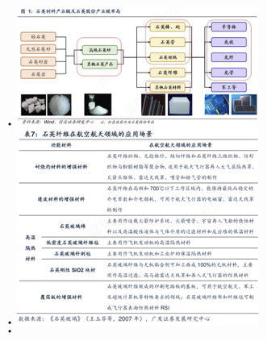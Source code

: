 - ![image.png](../assets/image_1679841396849_0.png)
- ![image.png](../assets/image_1679841412198_0.png)
-